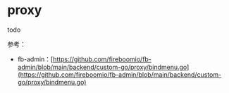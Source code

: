 # proxy

todo



参考：

* fb-admin：[https://github.com/fireboomio/fb-admin/blob/main/backend/custom-go/proxy/bindmenu.go](https://github.com/fireboomio/fb-admin/blob/main/backend/custom-go/proxy/bindmenu.go)
